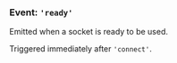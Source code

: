### Event: `'ready'`

<!-- YAML
added: v9.11.0
-->

Emitted when a socket is ready to be used.

Triggered immediately after `'connect'`.
